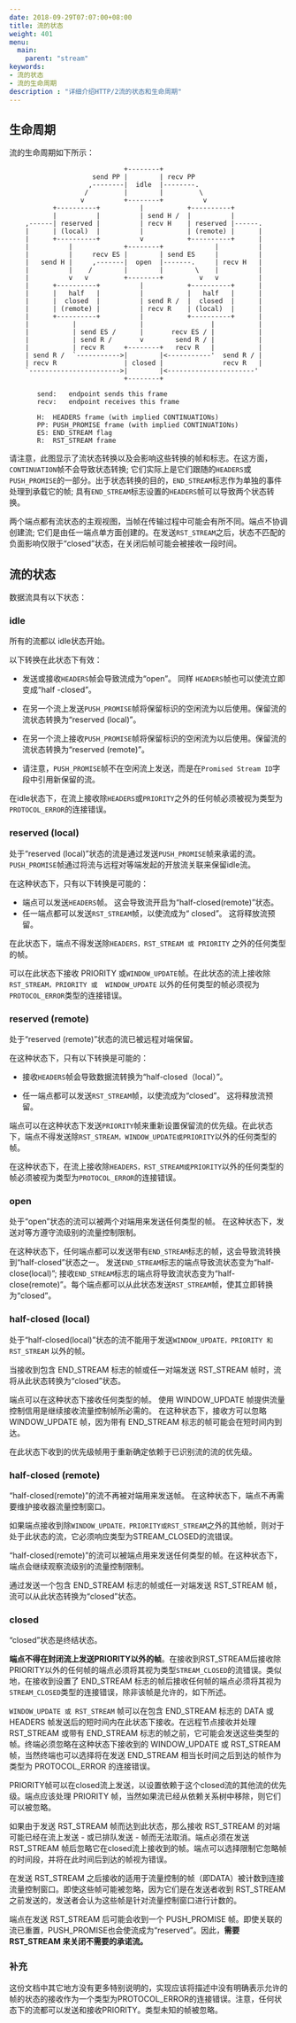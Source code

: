 ```yaml
---
date: 2018-09-29T07:07:00+08:00
title: 流的状态
weight: 401
menu:
  main:
    parent: "stream"
keywords:
- 流的状态
- 流的生命周期
description : "详细介绍HTTP/2流的状态和生命周期"
---
```


## 生命周期

流的生命周期如下所示：

```
                             +--------+
                     send PP |        | recv PP
                    ,--------|  idle  |--------.
                   /         |        |         \
                  v          +--------+          v
           +----------+          |           +----------+
           |          |          | send H /  |          |
    ,------| reserved |          | recv H    | reserved |------.
    |      | (local)  |          |           | (remote) |      |
    |      +----------+          v           +----------+      |
    |          |             +--------+             |          |
    |          |     recv ES |        | send ES     |          |
    |   send H |     ,-------|  open  |-------.     | recv H   |
    |          |    /        |        |        \    |          |
    |          v   v         +--------+         v   v          |
    |      +----------+          |           +----------+      |
    |      |   half   |          |           |   half   |      |
    |      |  closed  |          | send R /  |  closed  |      |
    |      | (remote) |          | recv R    | (local)  |      |
    |      +----------+          |           +----------+      |
    |           |                |                 |           |
    |           | send ES /      |       recv ES / |           |
    |           | send R /       v        send R / |           |
    |           | recv R     +--------+   recv R   |           |
    | send R /  `----------->|        |<-----------'  send R / |
    | recv R                 | closed |               recv R   |
    `----------------------->|        |<----------------------'
                             +--------+

       send:   endpoint sends this frame
       recv:   endpoint receives this frame

       H:  HEADERS frame (with implied CONTINUATIONs)
       PP: PUSH_PROMISE frame (with implied CONTINUATIONs)
       ES: END_STREAM flag
       R:  RST_STREAM frame
```

请注意，此图显示了流状态转换以及会影响这些转换的帧和标志。在这方面，`CONTINUATION`帧不会导致状态转换; 它们实际上是它们跟随的`HEADERS`或`PUSH_PROMISE`的一部分。出于状态转换的目的，`END_STREAM`标志作为单独的事件处理到承载它的帧; 具有`END_STREAM`标志设置的`HEADERS`帧可以导致两个状态转换。 

两个端点都有流状态的主观视图，当帧在传输过程中可能会有所不同。端点不协调创建流; 它们是由任一端点单方面创建的。在发送`RST_STREAM`之后，状态不匹配的负面影响仅限于“closed”状态，在关闭后帧可能会被接收一段时间。 

## 流的状态

数据流具有以下状态：

### idle

所有的流都以 idle状态开始。

以下转换在此状态下有效：

- 发送或接收`HEADERS`帧会导致流成为“open”。 同样 `HEADERS`帧也可以使流立即变成“half -closed”。

- 在另一个流上发送`PUSH_PROMISE`帧将保留标识的空闲流为以后使用。保留流的流状态转换为“reserved (local)”。

- 在另一个流上接收`PUSH_PROMISE`帧将保留标识的空闲流为以后使用。保留流的流状态转换为“reserved (remote)”。

- 请注意，`PUSH_PROMISE`帧不在空闲流上发送，而是在`Promised Stream ID`字段中引用新保留的流。 

在idle状态下，在流上接收除`HEADERS`或`PRIORITY`之外的任何帧必须被视为类型为`PROTOCOL_ERROR`的连接错误。

### reserved (local)

处于“reserved (local)”状态的流是通过发送`PUSH_PROMISE`帧来承诺的流。 `PUSH_PROMISE`帧通过将流与远程对等端发起的开放流关联来保留idle流。

在这种状态下，只有以下转换是可能的：

- 端点可以发送`HEADERS`帧。 这会导致流开启为“half-closed(remote)”状态。
- 任一端点都可以发送`RST_STREAM`帧，以使流成为“ closed”。 这将释放流预留。

在此状态下，端点不得发送除`HEADERS，RST_STREAM 或 PRIORITY` 之外的任何类型的帧。

可以在此状态下接收 PRIORITY 或`WINDOW_UPDATE`帧。在此状态的流上接收除`RST_STREAM，PRIORITY 或  WINDOW_UPDATE` 以外的任何类型的帧必须视为`PROTOCOL_ERROR`类型的连接错误。

### reserved (remote)

处于“reserved (remote)”状态的流已被远程对端保留。

在这种状态下，只有以下转换是可能的：

- 接收`HEADERS`帧会导致数据流转换为“half-closed（local）”。

- 任一端点都可以发送`RST_STREAM`帧，以使流成为“closed”。 这将释放流预留。

端点可以在这种状态下发送`PRIORITY`帧来重新设置保留流的优先级。在此状态下，端点不得发送除`RST_STREAM，WINDOW_UPDATE或PRIORITY`以外的任何类型的帧。

在这种状态下，在流上接收除`HEADERS，RST_STREAM或PRIORITY`以外的任何类型的帧必须被视为类型为`PROTOCOL_ERROR`的连接错误。

### open

处于“open”状态的流可以被两个对端用来发送任何类型的帧。 在这种状态下，发送对等方遵守流级别的流量控制限制。

在这种状态下，任何端点都可以发送带有`END_STREAM`标志的帧，这会导致流转换到“half-closed”状态之一。 发送`END_STREAM`标志的端点导致流状态变为“half-close(local)”; 接收`END_STREAM`标志的端点将导致流状态变为“half-close(remote)”。每个端点都可以从此状态发送`RST_STREAM`帧，使其立即转换为“closed”。

### half-closed (local)

处于“half-closed(local)”状态的流不能用于发送`WINDOW_UPDATE，PRIORITY 和 RST_STREAM` 以外的帧。 

当接收到包含 END_STREAM 标志的帧或任一对端发送 RST_STREAM 帧时，流将从此状态转换为“closed”状态。

端点可以在这种状态下接收任何类型的帧。 使用 WINDOW_UPDATE 帧提供流量控制信用是继续接收流量控制帧所必需的。 在这种状态下，接收方可以忽略 WINDOW_UPDATE 帧，因为带有 END_STREAM 标志的帧可能会在短时间内到达。

在此状态下收到的优先级帧用于重新确定依赖于已识别流的流的优先级。

### half-closed (remote)

“half-closed(remote)”的流不再被对端用来发送帧。 在这种状态下，端点不再需要维护接收器流量控制窗口。 

如果端点接收到除`WINDOW_UPDATE，PRIORITY或RST_STREAM`之外的其他帧，则对于处于此状态的流，它必须响应类型为STREAM_CLOSED的流错误。

 “half-closed(remote)”的流可以被端点用来发送任何类型的帧。在这种状态下，端点会继续观察流级别的流量控制限制。

 通过发送一个包含 END_STREAM 标志的帧或任一对端发送 RST_STREAM 帧，流可以从此状态转换为“closed”状态。

### closed

“closed”状态是终结状态。

**端点不得在封闭流上发送PRIORITY以外的帧**。在接收到RST_STREAM后接收除PRIORITY以外的任何帧的端点必须将其视为类型`STREAM_CLOSED`的流错误。类似地，在接收到设置了 END_STREAM 标志的帧后接收任何帧的端点必须将其视为`STREAM_CLOSED`类型的连接错误，除非该帧是允许的，如下所述。

`WINDOW_UPDATE 或 RST_STREAM` 帧可以在包含 END_STREAM 标志的 DATA 或 HEADERS 帧发送后的短时间内在此状态下接收。在远程节点接收并处理 RST_STREAM 或带有 END_STREAM 标志的帧之前，它可能会发送这些类型的帧。终端必须忽略在这种状态下接收到的 WINDOW_UPDATE 或 RST_STREAM 帧，当然终端也可以选择将在发送 END_STREAM  相当长时间之后到达的帧作为类型为 PROTOCOL_ERROR 的连接错误。

PRIORITY帧可以在closed流上发送，以设置依赖于这个closed流的其他流的优先级。端点应该处理 PRIORITY 帧，当然如果流已经从依赖关系树中移除，则它们可以被忽略。

如果由于发送 RST_STREAM 帧而达到此状态，那么接收 RST_STREAM 的对端可能已经在流上发送 - 或已排队发送 - 帧而无法取消。端点必须在发送 RST_STREAM 帧后忽略它在closed流上接收到的帧。端点可以选择限制它忽略帧的时间段，并将在此时间后到达的帧视为错误。

在发送 RST_STREAM 之后接收的适用于流量控制的帧（即DATA）被计数到连接流量控制窗口。即使这些帧可能被忽略，因为它们是在发送者收到 RST_STREAM 之前发送的，发送者会认为这些帧是针对流量控制窗口进行计数的。

端点在发送 RST_STREAM 后可能会收到一个 PUSH_PROMISE 帧。即使关联的流已重置，PUSH_PROMISE也会使流成为“reserved”。因此，**需要 RST_STREAM 来关闭不需要的承诺流。**

### 补充

这份文档中其它地方没有更多特别说明的，实现应该将描述中没有明确表示允许的帧的状态的接收作为一个类型为PROTOCOL_ERROR的连接错误。注意，任何状态下的流都可以发送和接收PRIORITY。类型未知的帧被忽略。











